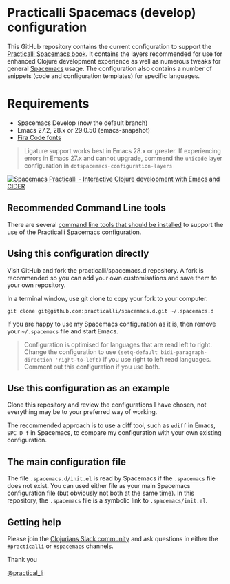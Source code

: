 # Practicalli Spacemacs (develop) configuration

This GitHub repository contains the current configuration to support the [Practicalli Spacemacs book](https://practical.li/spacemacs).  It contains the layers recommended for use for enhanced Clojure development experience as well as numerous tweaks for general [Spacemacs](https://github.com/syl20bnr/spacemacs/) usage.  The configuration also contains a number of snippets (code and configuration templates) for specific languages.

# Requirements

* Spacemacs Develop (now the default branch)
* Emacs 27.2, 28.x or 29.0.50 (emacs-snapshot)
* [Fira Code fonts](https://github.com/tonsky/FiraCode)

> Ligature support works best in Emacs 28.x or greater.  If experiencing errors in Emacs 27.x and cannot upgrade, commend the `unicode` layer configuration in `dotspacemacs-configuration-layers`


[![Spacemacs Practicalli - Interactive Clojure development with Emacs and CIDER](https://raw.githubusercontent.com/practicalli/spacemacs/main/images/practicalli-spacemacs-book-banner.png)](https://practical.li/spacemacs)

## Recommended Command Line tools

There are several [command line tools that should be installed](https://practicalli.github.io/spacemacs/before-you-start/recommended-command-line-tools.html) to support the use of the Practicalli Spacemacs configuration.


## Using this configuration directly

Visit GitHub and fork the practicalli/spacemacs.d repository.  A fork is recommended so you can add your own customisations and save them to your own repository.

In a terminal window, use git clone to copy your fork to your computer.

```git clone git@github.com:practicalli/spacemacs.d.git ~/.spacemacs.d```

If you are happy to use my Spacemacs configuration as it is, then remove your `~/.spacemacs` file and start Emacs.

> Configuration is optimised for languages that are read left to right.  Change the configuration to use `(setq-default bidi-paragraph-direction 'right-to-left)` if you use right to left read languages.  Comment out this configuration if you use both.


## Use this configuration as an example

Clone this repository and review the configurations I have chosen, not everything may be to your preferred way of working.

The recommended approach is to use a diff tool, such as `ediff` in Emacs, `SPC D f` in Spacemacs, to compare my configuration with your own existing configuration.


## The main configuration file

The file `.spacemacs.d/init.el` is read by Spacemacs if the `.spacemacs` file does not exist.  You can used either file as your main Spacemacs configuration file (but obviously not both at the same time).  In this repository, the `.spacemacs` file is a symbolic link to `.spacemacs/init.el`.


## Getting help
Please join the [Clojurians Slack community](http://clojure.net/) and ask questions in either the `#practicalli` or `#spacemacs` channels.


Thank you

[@practical_li](https://twitter.com/practical_li)
